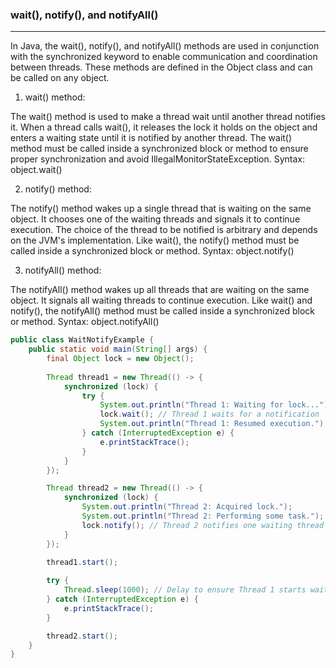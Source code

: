 ###  wait(), notify(), and notifyAll() 
----------------------------- ------------
In Java, the wait(), notify(), and notifyAll() methods are used in conjunction with the synchronized keyword 
to enable communication and coordination between threads.
These methods are defined in the Object class and can be called on any object.

1. wait() method:

The wait() method is used to make a thread wait until another thread notifies it.
When a thread calls wait(), it releases the lock it holds on the object and enters a waiting state until it is notified by another thread.
The wait() method must be called inside a synchronized block or method to ensure proper synchronization and avoid IllegalMonitorStateException.
Syntax: object.wait()

2. notify() method:

The notify() method wakes up a single thread that is waiting on the same object.
It chooses one of the waiting threads and signals it to continue execution.
The choice of the thread to be notified is arbitrary and depends on the JVM's implementation.
Like wait(), the notify() method must be called inside a synchronized block or method.
Syntax: object.notify()


3. notifyAll() method:

The notifyAll() method wakes up all threads that are waiting on the same object.
It signals all waiting threads to continue execution.
Like wait() and notify(), the notifyAll() method must be called inside a synchronized block or method.
Syntax: object.notifyAll()



```java
public class WaitNotifyExample {
    public static void main(String[] args) {
        final Object lock = new Object();
        
        Thread thread1 = new Thread(() -> {
            synchronized (lock) {
                try {
                    System.out.println("Thread 1: Waiting for lock...");
                    lock.wait(); // Thread 1 waits for a notification
                    System.out.println("Thread 1: Resumed execution.");
                } catch (InterruptedException e) {
                    e.printStackTrace();
                }
            }
        });

        Thread thread2 = new Thread(() -> {
            synchronized (lock) {
                System.out.println("Thread 2: Acquired lock.");
                System.out.println("Thread 2: Performing some task.");
                lock.notify(); // Thread 2 notifies one waiting thread (Thread 1)
            }
        });

        thread1.start();
        
        try {
            Thread.sleep(1000); // Delay to ensure Thread 1 starts waiting first
        } catch (InterruptedException e) {
            e.printStackTrace();
        }

        thread2.start();
    }
}

```


